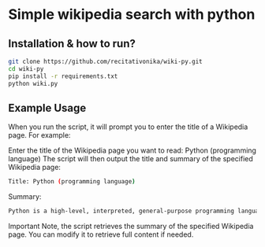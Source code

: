 # Simple wikipedia search with python

## Installation & how to run?

```bash
git clone https://github.com/recitativonika/wiki-py.git
cd wiki-py
pip install -r requirements.txt
python wiki.py
```

## Example Usage

When you run the script, it will prompt you to enter the title of a Wikipedia page. For example:

Enter the title of the Wikipedia page you want to read: Python (programming language)
The script will then output the title and summary of the specified Wikipedia page:
```bash
Title: Python (programming language)
```
Summary:
```bash
Python is a high-level, interpreted, general-purpose programming language. Created by Guido van Rossum and first released in 1991, Python's design philosophy emphasizes code readability with the use of significant indentation. Its syntax allows programmers to express concepts in fewer lines of code than possible in languages such as C++ or Java.
```
Important Note, the script retrieves the summary of the specified Wikipedia page. You can modify it to retrieve full content if needed.

